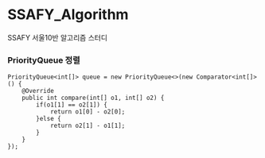 # SSAFY_Algorithm
SSAFY 서울10반 알고리즘 스터디 

### PriorityQueue 정렬
```
PriorityQueue<int[]> queue = new PriorityQueue<>(new Comparator<int[]>() {
    @Override
    public int compare(int[] o1, int[] o2) {
        if(o1[1] == o2[1]) {
            return o1[0] - o2[0];
        }else {
            return o2[1] - o1[1];
        }
    }
});
```
